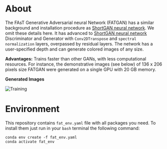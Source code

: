 # About 

The FAsT Generative Adversarial neural Network (FATGAN) has a similar background and installation procedure as [ShortGAN neural network](https://github.com/Vlasenko2006/ShortGAN). We omit these details here. It has advanced to [ShortGAN neural network](https://github.com/Vlasenko2006/ShortGAN) Discriminator and Generator with `Conv2DTranspose` and `spectral normalization` layers, overpassed by residual layers. The network has a user-specified depth and can generate colored images of any size.

**Advantages:** Trains faster than other GANs, with less computational resources. For instance, the demonstrative images (see below) of 136 x 206 pixels size FATGAN were generated on a single GPU with 20 GB memory.

**Generated Images**

![Training](https://github.com/Vlasenko2006/FatGAN/blob/main/Sample%20of%20generated%20images.jpg)


# Environment 
This repository contains `fat_env.yaml` file with all packages you need. To install them just run in your `bash` terminal the following command:  
```
conda env create -f fat_env.yaml
conda activate fat_env
```

